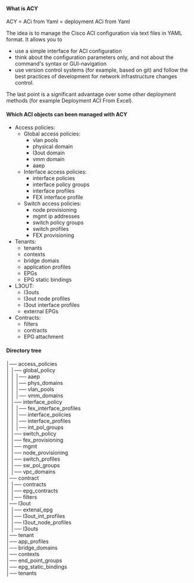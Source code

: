 <h4>What is ACY</h4>

ACY = ACi from Yaml = deployment ACi from Yaml

The idea is to manage the Cisco ACI configuration via text files in YAML format. It allows you to
- use a simple interface for ACI configuration
- think about the configuration parameters only, and not about the command's syntax or GUI-navigation
- use version control systems (for example, based on git) and follow the best practices of development for network infrastructure changes control.

The last point is a significant advantage over some other deployment methods (for example Deployment ACI From Excel).

<h4>Which ACI objects can been managed with ACY</h4>

- Access policies:
  - Global access policies:
    - vlan pools
    - physical domain
    - l3out domain
    - vmm domain
    - aaep
  - Interface access policies:
    - interface policies
    - interface policy groups
    - interface profiles
    - FEX interface profile 
  - Switch access policies:
    - node provisioning
    - mgmt ip addresses
    - switch policy groups
    - switch profiles
    - FEX provisioning
- Tenants:
  - tenants
  - contexts 
  - bridge domais
  - application profiles
  - EPGs
  - EPG static bindings
- L3OUT:
  - l3outs
  - l3out node profiles
  - l3out interface profiles
  - external EPGs
- Contracts:
  - filters
  - contracts
  - EPG attachment
  
  
<h4>Directory tree</h4>
  
│── access_policies</br>
│   │── global_policy</br>
│   │   │── aaep</br>
│   │   │── phys_domains</br>
│   │   │── vlan_pools</br>
│   │   │── vmm_domains</br>
│   │── interface_policy</br>
│   │   │── fex_interface_profiles</br>
│   │   │── interface_policies</br>
│   │   │── interface_profiles</br>
│   │   │── int_pol_groups</br>
│   │── switch_policy</br>
│       │── fex_provisioning</br>
│       │── mgmt</br>
│       │── node_provisioning</br>
│       │── switch_profiles</br>
│       │── sw_pol_groups</br>
│       │── vpc_domains</br>
│── contract</br>
│   │── contracts</br>
│   │── epg_contracts</br>
│   │── filters</br>
│── l3out</br>
│   │── extenal_epg</br>
│   │── l3out_int_profiles</br>
│   │── l3out_node_profiles</br>
│   │── l3outs</br>
│── tenant</br>
    │── app_profiles</br>
    │── bridge_domains</br>
    │── contexts</br>
    │── end_point_groups</br>
    │── epg_static_bindings</br>
    │── tenants</br>

